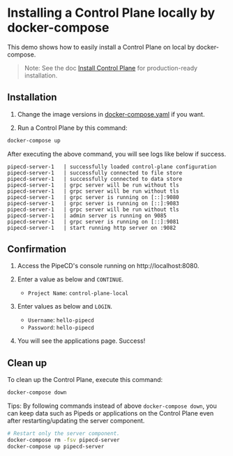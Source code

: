 # Installing a Control Plane locally by docker-compose

This demo shows how to easily install a Control Plane on local by docker-compose.

> Note: See the doc [Install Control Plane](https://pipecd.dev/docs/installation/install-control-plane/) for production-ready installation.


## Installation
1. Change the image versions in [docker-compose.yaml](docker-compose.yaml) if you want.

2. Run a Control Plane by this command:
```sh
docker-compose up
```

After executing the above command, you will see logs like below if success.

```log
pipecd-server-1   | successfully loaded control-plane configuration
pipecd-server-1   | successfully connected to file store
pipecd-server-1   | successfully connected to data store
pipecd-server-1   | grpc server will be run without tls
pipecd-server-1   | grpc server will be run without tls
pipecd-server-1   | grpc server is running on [::]:9080
pipecd-server-1   | grpc server is running on [::]:9083
pipecd-server-1   | grpc server will be run without tls
pipecd-server-1   | admin server is running on 9085
pipecd-server-1   | grpc server is running on [::]:9081
pipecd-server-1   | start running http server on :9082
```

## Confirmation

1. Access the PipeCD's console running on http://localhost:8080.
2. Enter a value as below and `CONTINUE`.
   - `Project Name`: `control-plane-local`

3. Enter values as below and `LOGIN`.
   - `Username`: `hello-pipecd`
   - `Password`: `hello-pipecd`

4. You will see the applications page. Success!

## Clean up

To clean up the Control Plane, execute this command:

```sh
docker-compose down
```

Tips: By following commands instead of above `docker-compose down`, you can keep data such as Pipeds or applications on the Control Plane even after restarting/updating the server component.

```sh
# Restart only the server component.
docker-compose rm -fsv pipecd-server
docker-compose up pipecd-server
```
